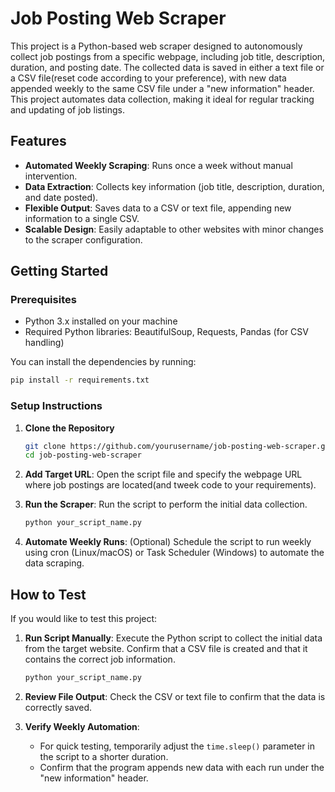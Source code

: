 # Job Posting Web Scraper

This project is a Python-based web scraper designed to autonomously collect job postings from a specific webpage, including job title, description, duration, and posting date. The collected data is saved in either a text file or a CSV file(reset code according to your preference), with new data appended weekly to the same CSV file under a "new information" header. This project automates data collection, making it ideal for regular tracking and updating of job listings.

## Features
- **Automated Weekly Scraping**: Runs once a week without manual intervention.
- **Data Extraction**: Collects key information (job title, description, duration, and date posted).
- **Flexible Output**: Saves data to a CSV or text file, appending new information to a single CSV.
- **Scalable Design**: Easily adaptable to other websites with minor changes to the scraper configuration.

## Getting Started

### Prerequisites
- Python 3.x installed on your machine
- Required Python libraries: BeautifulSoup, Requests, Pandas (for CSV handling)

You can install the dependencies by running:
```bash
pip install -r requirements.txt
```

### Setup Instructions
1. **Clone the Repository**
   ```bash
   git clone https://github.com/yourusername/job-posting-web-scraper.git
   cd job-posting-web-scraper
   ```

2. **Add Target URL**: Open the script file and specify the webpage URL where job postings are located(and tweek code to your requirements). 

3. **Run the Scraper**: Run the script to perform the initial data collection.
   ```bash
   python your_script_name.py
   ```

4. **Automate Weekly Runs**: (Optional) Schedule the script to run weekly using cron (Linux/macOS) or Task Scheduler (Windows) to automate the data scraping.

## How to Test

If you would like to test this project:
1. **Run Script Manually**: Execute the Python script to collect the initial data from the target website. Confirm that a CSV file is created and that it contains the correct job information.
   ```bash
   python your_script_name.py
   ```

2. **Review File Output**: Check the CSV or text file to confirm that the data is correctly saved.

3. **Verify Weekly Automation**:
   - For quick testing, temporarily adjust the `time.sleep()` parameter in the script to a shorter duration.
   - Confirm that the program appends new data with each run under the "new information" header.
